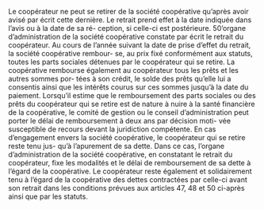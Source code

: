 Le coopérateur ne peut se retirer de la société coopérative qu’après avoir avisé par écrit cette dernière. Le retrait prend effet à la date indiquée dans l’avis ou à la date de sa ré- ception, si celle-ci est postérieure.
50’organe d’administration de la société coopérative constate par écrit le retrait du coopérateur.
Au cours de l’année suivant la date de prise d’effet du retrait, la société coopérative rembour- se, au prix fixé conformément aux statuts, toutes les parts sociales détenues par le coopérateur qui se retire.
La coopérative rembourse également au coopérateur tous les prêts et les autres sommes por- tées à son crédit, le solde des prêts qu’elle lui a consentis ainsi que les intérêts courus sur ces sommes jusqu’à la date du paiement.
Lorsqu’il estime que le remboursement des parts sociales ou des prêts du coopérateur qui se retire est de nature à nuire à la santé financière de la coopérative, le comité de gestion ou le conseil d’administration peut porter le délai de remboursement à deux ans par décision moti- vée susceptible de recours devant la juridiction compétente.
En cas d’engagement envers la société coopérative, le coopérateur qui se retire reste tenu jus- qu’à l’apurement de sa dette. Dans ce cas, l’organe d’administration de la société coopérative, en constatant le retrait du coopérateur, fixe les modalités et le délai de remboursement de sa dette à l’égard de la coopérative.
Le coopérateur reste également et solidairement tenu à l’égard de la coopérative des dettes contractées par celle-ci avant son retrait dans les conditions prévues aux articles 47, 48 et 50 ci-après ainsi que par les statuts.